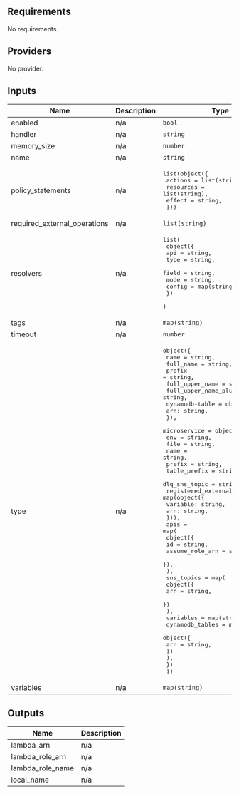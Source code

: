 ## Requirements

No requirements.

## Providers

No provider.

## Inputs

| Name | Description | Type | Default | Required |
|------|-------------|------|---------|:--------:|
| enabled | n/a | `bool` | `true` | no |
| handler | n/a | `string` | `""` | no |
| memory\_size | n/a | `number` | `256` | no |
| name | n/a | `string` | `""` | no |
| policy\_statements | n/a | <pre>list(object({<br>    actions = list(string),<br>    resources = list(string),<br>    effect = string,<br>  }))</pre> | `[]` | no |
| required\_external\_operations | n/a | `list(string)` | `[]` | no |
| resolvers | n/a | <pre>list(<br>    object({<br>      api = string,<br>      type = string,<br>      field = string,<br>      mode = string,<br>      config = map(string),<br>    })<br>  )</pre> | `[]` | no |
| tags | n/a | `map(string)` | `{}` | no |
| timeout | n/a | `number` | `10` | no |
| type | n/a | <pre>object({<br>    name = string,<br>    full_name = string,<br>    prefix = string,<br>    full_upper_name = string,<br>    full_upper_name_plural = string,<br>    dynamodb-table = object({<br>      arn: string,<br>    }),<br>    microservice = object({<br>      env = string,<br>      file = string,<br>      name = string,<br>      prefix = string,<br>      table_prefix = string,<br>      dlq_sns_topic = string,<br>      registered_external_operations = map(object({<br>        variable: string,<br>        arn: string,<br>      })),<br>      apis = map(<br>      object({<br>        id = string,<br>        assume_role_arn = string,<br>      }),<br>      ),<br>      sns_topics = map(<br>      object({<br>        arn = string,<br>      })<br>      ),<br>      variables = map(string),<br>      dynamodb_tables = map(<br>        object({<br>          arn = string,<br>        })<br>      ),<br>    })<br>  })</pre> | n/a | yes |
| variables | n/a | `map(string)` | `{}` | no |

## Outputs

| Name | Description |
|------|-------------|
| lambda\_arn | n/a |
| lambda\_role\_arn | n/a |
| lambda\_role\_name | n/a |
| local\_name | n/a |

